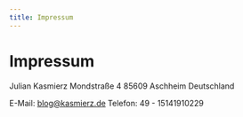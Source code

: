 ```yaml
---
title: Impressum
---
```


# Impressum


Julian Kasmierz
Mondstraße 4
85609 Aschheim
Deutschland

E-Mail: blog@kasmierz.de
Telefon: 49 - 15141910229
